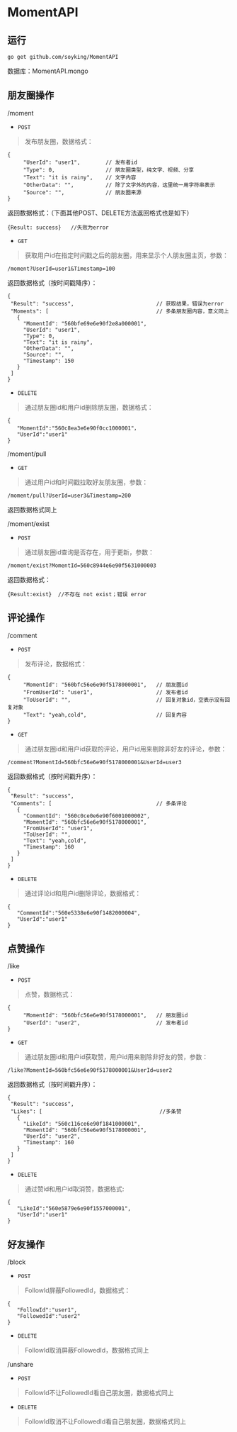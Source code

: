 MomentAPI
=========
## 运行 ##
```
go get github.com/soyking/MomentAPI
```
数据库：MomentAPI.mongo


## 朋友圈操作 ##

/moment
- `POST`

 >发布朋友圈，数据格式：
 ```
{
      "UserId": "user1",		// 发布者id
      "Type": 0,				// 朋友圈类型，纯文字、视频、分享
      "Text": "it is rainy",	// 文字内容
      "OtherData": "",		    // 除了文字外的内容，这里统一用字符串表示
      "Source": "",			    // 朋友圈来源
}
```
 返回数据格式：（下面其他POST、DELETE方法返回格式也是如下）
 ```
{Result: success}	//失败为error
```

- `GET`

 >获取用户id在指定时间戳之后的朋友圈，用来显示个人朋友圈主页，参数：
 ```
/moment?UserId=user1&Timestamp=100
```
 返回数据格式（按时间戳降序）：
 ```
{
  "Result": "success",							// 获取结果，错误为error
  "Moments": [									// 多条朋友圈内容，意义同上
    {
      "MomentId": "560bfe69e6e90f2e8a000001",
      "UserId": "user1",
      "Type": 0,
      "Text": "it is rainy",
      "OtherData": "",
      "Source": "",
      "Timestamp": 150
    }
  ]
}
```

- `DELETE`

 >通过朋友圈id和用户id删除朋友圈，数据格式：
 ```
{
	"MomentId":"560c8ea3e6e90f0cc1000001"，
    "UserId":"user1"
}
```

/moment/pull
- `GET`

 >通过用户id和时间戳拉取好友朋友圈，参数：
 ```
/moment/pull?UserId=user3&Timestamp=200
```
 返回数据格式同上

/moment/exist

- `POST`

 >通过朋友圈id查询是否存在，用于更新，参数：
 ```
/moment/exist?MomentId=560c8944e6e90f5631000003
```
 返回数据格式：
 ```
{Result:exist}	//不存在 not exist；错误 error
```

## 评论操作 ##

/comment
- `POST`

 >发布评论，数据格式：
 ```
{
      "MomentId": "560bfc56e6e90f5178000001",	// 朋友圈id
      "FromUserId": "user1",					// 发布者id
      "ToUserId": "",							// 回复对象id，空表示没有回复对象
      "Text": "yeah,cold",					    // 回复内容
}
```

- `GET`

 >通过朋友圈id和用户id获取的评论，用户id用来剔除非好友的评论，参数：
 ```
/comment?MomentId=560bfc56e6e90f5178000001&UserId=user3
```
 返回数据格式（按时间戳升序）：
 ```
{
  "Result": "success",
  "Comments": [									// 多条评论
    {
      "CommentId": "560c0ce0e6e90f6001000002",
      "MomentId": "560bfc56e6e90f5178000001",
      "FromUserId": "user1",
      "ToUserId": "",
      "Text": "yeah,cold",
      "Timestamp": 160
    }
  ]
}
```

- `DELETE`

 >通过评论id和用户id删除评论，数据格式：
 ```
{
	"CommentId":"560e5338e6e90f1482000004",
    "UserId":"user1"
}
```

## 点赞操作 ##

/like
- `POST`

 >点赞，数据格式：
 ```
{
      "MomentId": "560bfc56e6e90f5178000001",	// 朋友圈id
      "UserId": "user2",						// 发布者id
}
```

- `GET`

 >通过朋友圈id和用户id获取赞，用户id用来剔除非好友的赞，参数：
 ```
/like?MomentId=560bfc56e6e90f5178000001&UserId=user2
```
返回数据格式（按时间戳升序）：
 ```
{
  "Result": "success",
  "Likes": [									 //多条赞
    {
      "LikeId": "560c116ce6e90f1841000001",
      "MomentId": "560bfc56e6e90f5178000001",
      "UserId": "user2",
      "Timestamp": 160
    }
  ]
}
```

- `DELETE`

 >通过赞id和用户id取消赞，数据格式:
 ```
{
	"LikeId":"560e5879e6e90f1557000001",
    "UserId":"user1"
}
```

## 好友操作 ##

/block
- `POST`

 >FollowId屏蔽FollowedId，数据格式：
 ```
{
	"FollowId":"user1",
    "FollowedId":"user2"
}
```

- `DELETE`

 >FollowId取消屏蔽FollowedId，数据格式同上

/unshare
- `POST`

 >FollowId不让FollowedId看自己朋友圈，数据格式同上

- `DELETE`

 >FollowId取消不让FollowedId看自己朋友圈，数据格式同上
